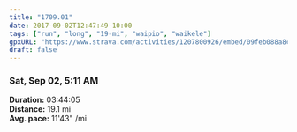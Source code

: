 ```yaml
---
title: "1709.01"
date: 2017-09-02T12:47:49-10:00
tags: ["run", "long", "19-mi", "waipio", "waikele"]
gpxURL: "https://www.strava.com/activities/1207800926/embed/09feb088a8c3c206bb6bb1ea63907140eeda7e08"
draft: false
---
```


### Sat, Sep 02, 5:11 AM

**Duration:** 03:44:05  
**Distance:** 19.1 mi  
**Avg. pace:** 11'43" /mi